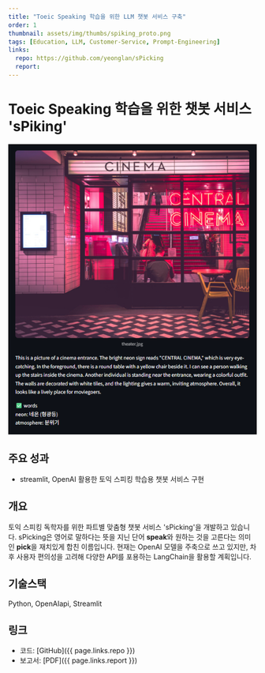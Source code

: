 ```yaml
---
title: "Toeic Speaking 학습을 위한 LLM 챗봇 서비스 구축"
order: 1
thumbnail: assets/img/thumbs/spiking_proto.png
tags: [Education, LLM, Customer-Service, Prompt-Engineering]
links:
  repo: https://github.com/yeonglan/sPicking
  report:
---
```


# Toeic Speaking 학습을 위한 챗봇 서비스 'sPiking'

![main_page](https://github.com/yeonglan/yeonglan.github.io/blob/main/assets/img/thumbs/spiking_proto.png?raw=true)


## 주요 성과
- streamlit, OpenAI 활용한 토익 스피킹 학습용 챗봇 서비스 구현


## 개요
토익 스피킹 독학자를 위한 파트별 맞춤형 챗봇 서비스 'sPicking'을 개발하고 있습니다.
sPicking은 영어로 말하다는 뜻을 지닌 단어 **speak**와 원하는 것을 고른다는 의미인 **pick**을 재치있게 합친 이름입니다.
현재는 OpenAI 모델을 주축으로 쓰고 있지만, 차후 사용자 편의성을 고려해 다양한 API를 포용하는 LangChain을 활용할 계획입니다.


## 기술스택
Python, OpenAIapi, Streamlit


## 링크
- 코드: [GitHub]({{ page.links.repo }})
- 보고서: [PDF]({{ page.links.report }})
